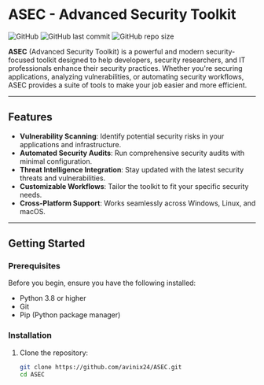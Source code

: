 # ASEC - Advanced Security Toolkit

![GitHub](https://img.shields.io/github/license/avinix24/ASEC?color=blue)
![GitHub last commit](https://img.shields.io/github/last-commit/avinix24/ASEC?color=green)
![GitHub repo size](https://img.shields.io/github/repo-size/avinix24/ASEC?color=orange)

**ASEC** (Advanced Security Toolkit) is a powerful and modern security-focused toolkit designed to help developers, security researchers, and IT professionals enhance their security practices. Whether you're securing applications, analyzing vulnerabilities, or automating security workflows, ASEC provides a suite of tools to make your job easier and more efficient.

---

## Features

- **Vulnerability Scanning**: Identify potential security risks in your applications and infrastructure.
- **Automated Security Audits**: Run comprehensive security audits with minimal configuration.
- **Threat Intelligence Integration**: Stay updated with the latest security threats and vulnerabilities.
- **Customizable Workflows**: Tailor the toolkit to fit your specific security needs.
- **Cross-Platform Support**: Works seamlessly across Windows, Linux, and macOS.

---

## Getting Started

### Prerequisites

Before you begin, ensure you have the following installed:

- Python 3.8 or higher
- Git
- Pip (Python package manager)

### Installation

1. Clone the repository:
   ```bash
   git clone https://github.com/avinix24/ASEC.git
   cd ASEC
